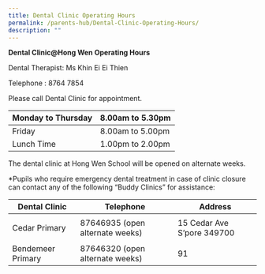 ```yaml
---
title: Dental Clinic Operating Hours
permalink: /parents-hub/Dental-Clinic-Operating-Hours/
description: ""
---
```

**Dental Clinic@Hong Wen Operating Hours**

Dental Therapist: Ms Khin Ei Ei Thien

Telephone : 8764 7854

Please call Dental Clinic for appointment.

| Monday to Thursday | 8.00am to 5.30pm |
|--------------------|------------------|
| Friday             | 8.00am to 5.00pm |
| Lunch Time         | 1.00pm to 2.00pm |

The dental clinic at Hong Wen School will be opened on alternate weeks.

\*Pupils who require emergency dental treatment in case of clinic closure can contact any of the following “Buddy Clinics” for assistance:

| Dental Clinic     | Telephone                        | Address                    |
|-------------------|----------------------------------|----------------------------|
|                   |                                  |                            |
| Cedar Primary     | 87646935  (open alternate weeks) | 15 Cedar Ave S’pore 349700 |
|                   |                                  |                            |
| Bendemeer Primary | 87646320  (open alternate weeks) | 91                         |